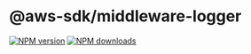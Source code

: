 # @aws-sdk/middleware-logger
[![NPM version](https://img.shields.io/npm/v/@aws-sdk/middleware-logger/latest.svg)](https://www.npmjs.com/package/@aws-sdk/middleware-logger)
[![NPM downloads](https://img.shields.io/npm/dm/@aws-sdk/middleware-logger.svg)](https://www.npmjs.com/package/@aws-sdk/middleware-logger)
